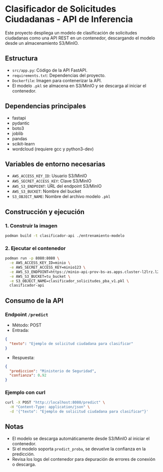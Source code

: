 # Clasificador de Solicitudes Ciudadanas - API de Inferencia

Este proyecto despliega un modelo de clasificación de solicitudes ciudadanas como una API REST en un contenedor, descargando el modelo desde un almacenamiento S3/MinIO.

## Estructura
- `src/app.py`: Código de la API FastAPI.
- `requirements.txt`: Dependencias del proyecto.
- `Dockerfile`: Imagen para contenerizar la API.
- El modelo `.pkl` se almacena en S3/MinIO y se descarga al iniciar el contenedor.

## Dependencias principales
- fastapi
- pydantic
- boto3
- joblib
- pandas
- scikit-learn
- wordcloud (requiere gcc y python3-dev)

## Variables de entorno necesarias
- `AWS_ACCESS_KEY_ID`: Usuario S3/MinIO
- `AWS_SECRET_ACCESS_KEY`: Clave S3/MinIO
- `AWS_S3_ENDPOINT`: URL del endpoint S3/MinIO
- `AWS_S3_BUCKET`: Nombre del bucket
- `S3_OBJECT_NAME`: Nombre del archivo modelo `.pkl`

## Construcción y ejecución

### 1. Construir la imagen
```sh
podman build -t clasificador-api ./entrenamiento-modelo
```

### 2. Ejecutar el contenedor
```sh
podman run -p 8080:8080 \
  -e AWS_ACCESS_KEY_ID=minio \
  -e AWS_SECRET_ACCESS_KEY=minio123 \
  -e AWS_S3_ENDPOINT=https://minio-api-prov-bs-as.apps.cluster-l2lrz.l2lrz.sandbox2518.opentlc.com \
  -e AWS_S3_BUCKET=tu_bucket \
  -e S3_OBJECT_NAME=clasificador_solicitudes_pba_v1.pkl \
  clasificador-api
```

## Consumo de la API

### Endpoint `/predict`
- Método: POST
- Entrada:
```json
{
  "texto": "Ejemplo de solicitud ciudadana para clasificar"
}
```
- Respuesta:
```json
{
  "prediccion": "Ministerio de Seguridad",
  "confianza": 0.92
}
```

### Ejemplo con curl
```sh
curl -X POST "http://localhost:8080/predict" \
  -H "Content-Type: application/json" \
  -d '{"texto": "Ejemplo de solicitud ciudadana para clasificar"}'
```

## Notas
- El modelo se descarga automáticamente desde S3/MinIO al iniciar el contenedor.
- Si el modelo soporta `predict_proba`, se devuelve la confianza en la predicción.
- Revisa los logs del contenedor para depuración de errores de conexión o descarga.

